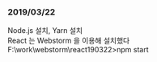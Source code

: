 ### 2019/03/22
Node.js 설치, Yarn 설치  
React 는 Webstorm 을 이용해 설치했다  
F:\work\webstorm\react190322>npm start
